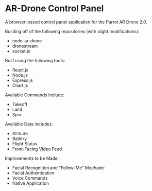 AR-Drone Control Panel
==========================

A browser-based control panel application for the Parrot AR Drone 2.0.

Building off of the following repositories (with slight modifications):
 * node-ar-drone
 * dronestream
 * socket.io


Built using the following tools:
 * React.js
 * Node.js
 * Express.js
 * Chart.js


Available Commands Include:
 * Takeoff
 * Land
 * Spin


Available Data Includes:
 * Altitude
 * Battery
 * Flight Status
 * Front-Facing Video Feed


Improvements to be Made:
 * Facial Recognition and "Follow-Me" Mechanic
 * Facial Authentication
 * Voice Commands
 * Native Application